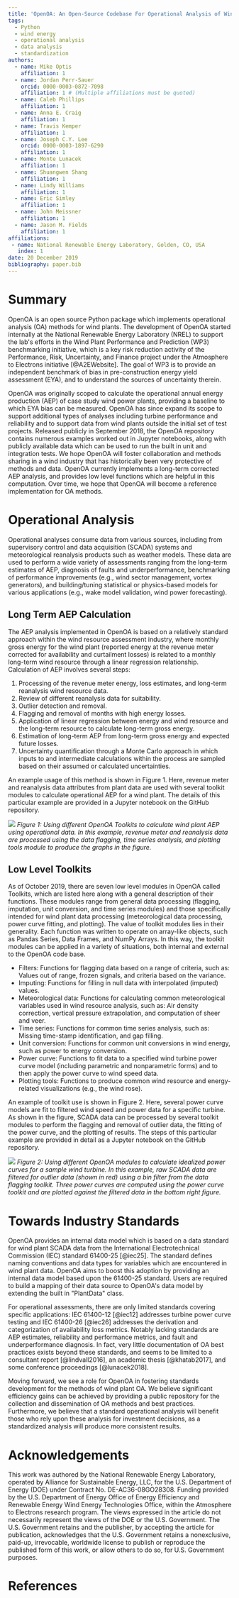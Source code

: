 ```yaml
---
title: 'OpenOA: An Open-Source Codebase For Operational Analysis of Wind Farms'
tags:
  - Python
  - wind energy
  - operational analysis
  - data analysis
  - standardization
authors:
  - name: Mike Optis
    affiliation: 1
  - name: Jordan Perr-Sauer
    orcid: 0000-0003-0872-7098
    affiliation: 1 # (Multiple affiliations must be quoted)
  - name: Caleb Phillips
    affiliation: 1
  - name: Anna E. Craig
    affiliation: 1
  - name: Travis Kemper
    affiliation: 1
  - name: Joseph C.Y. Lee
    orcid: 0000-0003-1897-6290
    affiliation: 1
  - name: Monte Lunacek
    affiliation: 1
  - name: Shuangwen Shang
    affiliation: 1
  - name: Lindy Williams
    affiliation: 1
  - name: Eric Simley
    affiliation: 1
  - name: John Meissner
    affiliation: 1
  - name: Jason M. Fields
    affiliation: 1
affiliations:
 - name: National Renewable Energy Laboratory, Golden, CO, USA
   index: 1
date: 20 December 2019
bibliography: paper.bib
---
```


# Summary

OpenOA is an open source Python package which implements operational analysis (OA) methods for wind plants.
The development of OpenOA started internally at the National Renewable Energy Laboratory (NREL) to support the lab's
efforts in the Wind Plant Performance and Prediction (WP3) benchmarking initiative, which is a key risk reduction
activity of the Performance, Risk, Uncertainty, and Finance project under the Atmosphere to Electrons initiative [@A2EWebsite].
The goal of WP3 is to provide an independent benchmark of bias in pre-construction energy yield assessment (EYA),
and to understand the sources of uncertainty therein.

OpenOA was originally scoped to calculate the operational annual energy production (AEP) of case study wind power
plants, providing a baseline to which EYA bias can be measured.
OpenOA has since expand its scope to support additional types of analyses including turbine performance and reliability
and to support data from wind plants outside the initial set of test projects.
Released publicly in September 2018, the OpenOA repository contains numerous examples worked out in Jupyter notebooks,
along with publicly available data which can be used to run the built in unit and integration tests.
We hope OpenOA will foster collaboration and methods sharing in a wind industry that has historically been very
protective of methods and data.
OpenOA currently implements a long-term corrected AEP analysis, and provides low level functions which are helpful in this computation.
Over time, we hope that OpenOA will become a reference implementation for OA methods.


# Operational Analysis
Operational analyses consume data from various sources, including from supervisory control and data acquisition (SCADA)
systems and meteorological reanalysis products such as weather models.
These data are used to perform a wide variety of assessments ranging from the long-term estimates of AEP, diagnosis of
faults and underperformance, benchmarking of performance improvements (e.g., wind sector management, vortex generators),
and building/tuning statistical or physics-based models for various applications (e.g., wake model validation, wind power forecasting).

## Long Term AEP Calculation

The AEP analysis implemented in OpenOA is based on a relatively standard approach within the wind resource assessment
industry, where monthly gross energy for the wind plant (reported energy at the revenue meter corrected for availability
and curtailment losses) is related to a monthly long-term wind resource through a linear regression relationship.
Calculation of AEP involves several steps:

1. Processing of the revenue meter energy, loss estimates, and long-term reanalysis wind resource data.
2. Review of different reanalysis data for suitability.
3. Outlier detection and removal.
4. Flagging and removal of months with high energy losses.
5. Application of linear regression between energy and wind resource and the long-term resource to calculate long-term
gross energy.
6. Estimation of long-term AEP from long-term gross energy and expected future losses.
7. Uncertainty quantification through a Monte Carlo approach in which inputs to and intermediate calculations within
the process are sampled based on their assumed or calculated uncertainties.

An example usage of this method is shown in Figure 1.
Here, revenue meter and reanalysis data attributes from plant data are used with several toolkit modules to calculate
operational AEP for a wind plant.
The details of this particular example are provided in a Jupyter notebook on the GitHub repository.

![](aep_analysis_v3.png)
*Figure 1: Using different OpenOA Toolkits to calculate wind plant AEP using operational data.
In this example, revenue meter and reanalysis data are processed using the data flagging, time series analysis,
and plotting tools module to produce the graphs in the figure.*

## Low Level Toolkits
As of October 2019, there are seven low level modules in OpenOA called Toolkits, which are listed here along with a
general description of their functions.
These modules range from general data processing (flagging, imputation, unit conversion, and time series modules)
and those specifically intended for wind plant data processing (meteorological data processing, power curve fitting, and plotting).
The value of toolkit modules lies in their generality.
Each function was written to operate on array-like objects, such as Pandas Series, Data Frames, and NumPy Arrays.
In this way, the toolkit modules can be applied in a variety of situations, both internal and external to the OpenOA code base.

- Filters: Functions for flagging data based on a range of criteria, such as: Values out of range, frozen signals,
and criteria based on the variance.
- Imputing: Functions for filling in null data with interpolated (imputed) values.
- Meteorological data: Functions for calculating common meteorological variables used in wind resource analysis,
such as: Air density correction, vertical pressure extrapolation, and computation of sheer and veer.
- Time series: Functions for common time series analysis, such as: Missing time-stamp identification, and gap filling.
- Unit conversion: Functions for common unit conversions in wind energy, such as power to energy conversion.
- Power curve: Functions to fit data to a specified wind turbine power curve model
(including parametric and nonparametric forms) and to then apply the power curve to wind speed data.
- Plotting tools: Functions to produce common wind resource and energy-related visualizations (e.g., the wind rose).

An example of toolkit use is shown in Figure 2.
Here, several power curve models are fit to filtered wind speed and power data for a specific turbine.
As shown in the figure, SCADA data can be processed by several toolkit modules to perform the flagging and
removal of outlier data, the fitting of the power curve, and the plotting of results.
The steps of this particular example are provided in detail as a Jupyter notebook on the GitHub repository.

![](pc_analysis_v2.png)
*Figure 2: Using different OpenOA modules to calculate idealized power curves for a sample wind turbine. In this example,
raw SCADA data are filtered for outlier data (shown in red) using a bin filter from the data flagging toolkit.
Three power curves are computed using the power curve toolkit and are plotted against the filtered data in the bottom
right figure.*

# Towards Industry Standards
OpenOA provides an internal data model which is based on a data standard for wind plant SCADA data from the
International Electrotechnical Commission (IEC) standard 61400-25 [@iec25].
The standard defines naming conventions and data types for variables which are encountered in wind plant data.
OpenOA aims to boost this adoption by providing an internal data model based upon the 61400-25 standard.
Users are required to build a mapping of their data source to OpenOA's data model by extending the built in "PlantData" class.

For operational assessments, there are only limited standards covering specific applications: IEC
61400-12 [@iec12] addresses turbine power curve testing and IEC 61400-26 [@iec26] addresses the derivation
and categorization of availability loss metrics.
Notably lacking standards are AEP estimates, reliability and performance metrics, and fault and underperformance diagnosis.
In fact, very little documentation of OA best practices exists beyond these standards, and seems to be limited
to a consultant report [@lindvall2016], an academic thesis [@khatab2017], and some conference proceedings [@lunacek2018].

Moving forward, we see a role for OpenOA in fostering standards development for the methods of wind plant OA.
We believe significant efficiency gains can be achieved by providing a public repository for the collection and
dissemination of OA methods and best practices.
Furthermore, we believe that a standard operational analysis will benefit those who rely upon these analysis for
investment decisions, as a standardized analysis will produce more consistent results.

# Acknowledgements
This work was authored by the National Renewable Energy Laboratory, operated by Alliance for Sustainable Energy, LLC, for the U.S. Department of Energy (DOE) under Contract No. DE-AC36-08GO28308.
Funding provided by the U.S. Department of Energy Office of Energy Efficiency and Renewable Energy Wind Energy Technologies Office, within the Atmosphere to Electrons research program.
The views expressed in the article do not necessarily represent the views of the DOE or the U.S. Government.
The U.S. Government retains and the publisher, by accepting the article for publication, acknowledges that the U.S. Government retains a nonexclusive, paid-up, irrevocable, worldwide license to publish or reproduce the published form of this work, or allow others to do so, for U.S. Government purposes.

# References
